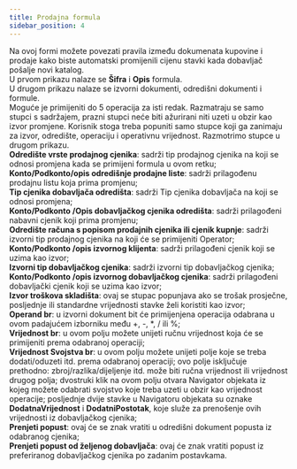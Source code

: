 ```yaml
---
title: Prodajna formula
sidebar_position: 4
---
```


Na ovoj formi možete povezati pravila između dokumenata kupovine i prodaje kako biste automatski promijenili cijenu stavki kada dobavljač pošalje novi katalog.  
U prvom prikazu nalaze se **Šifra** i **Opis** formula.        
U drugom prikazu nalaze se izvorni dokumenti, odredišni dokumenti i formule.  
Moguće je primijeniti do 5 operacija za isti redak. Razmatraju se samo stupci s sadržajem, prazni stupci neće biti ažurirani niti uzeti u obzir kao izvor promjene. Korisnik stoga treba popuniti samo stupce koji ga zanimaju za izvor, odredište, operaciju i operativnu vrijednost. Razmotrimo stupce u drugom prikazu.     
**Odredište vrste prodajnog cjenika**: sadrži tip prodajnog cjenika na koji se odnosi promjena kada se primijeni formula u ovom retku;    
**Konto/Podkonto/opis odredišnje prodajne liste**: sadrži prilagođenu prodajnu listu koja prima promjenu;           
**Tip cjenika dobavljača odredišta**: sadrži Tip cjenika dobavljača na koji se odnosi promjena;      
**Konto/Podkonto /Opis dobavljačkog cjenika odredišta**: sadrži prilagođeni nabavni cjenik koji prima promjenu;        
**Odredište računa s popisom prodajnih cjenika ili cjenik kupnje**: sadrži izvorni tip prodajnog cjenika na koji će se primijeniti Operator;       
**Konto/Podkonto /opis izvornog klijenta**: sadrži prilagođeni cjenik koji se uzima kao izvor;  
**Izvorni tip dobavljačkog cjenika**: sadrži izvorni tip dobavljačkog cjenika;  
**Konto/Podkonto /opis izvornog dobavljačkog cjenika**: sadrži prilagođeni dobavljački cjenik koji se uzima kao izvor;  
**Izvor troškova skladišta**: ovaj se stupac popunjava ako se trošak prosječne, posljednje ili standardne vrijednosti stavke želi koristiti kao izvor;  
**Operand br**: u izvorni dokument bit će primijenjena operacija odabrana u ovom padajućem izborniku među +, -, *, / ili %;  
**Vrijednost br**: u ovom polju možete unijeti ručnu vrijednost koja će se primijeniti prema odabranoj operaciji;  
**Vrijednost Svojstva br**: u ovom polju možete unijeti polje koje se treba dodati/oduzeti itd. prema odabranoj operaciji; ovo polje isključuje prethodno: zbroj/razlika/dijeljenje itd. može biti ručna vrijednost ili vrijednost drugog polja; dvostruki klik na ovom polju otvara Navigator objekata iz kojeg možete odabrati svojstvo koje treba uzeti u obzir kao vrijednost operacije; posljednje dvije stavke u Navigatoru objekata su oznake **DodatnaVrijednost** i **DodatniPostotak**, koje služe za prenošenje ovih vrijednosti iz dobavljačkog cjenika;  
**Prenjeti popust**: ovaj će se znak vratiti u odredišni dokument popusta iz odabranog cjenika;  
**Prenjeti popust od željenog dobavljača**: ovaj će znak vratiti popust iz preferiranog dobavljačkog cjenika po zadanim postavkama.